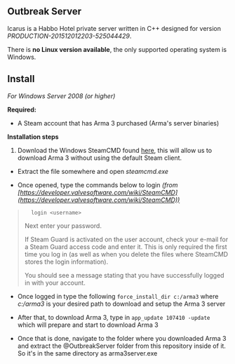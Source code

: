 ## Outbreak Server

Icarus is a Habbo Hotel private server written in C++ designed for version *PRODUCTION-201512012203-525044429*.

There is **no Linux version available**, the only supported operating system is Windows.

## Install

*For Windows Server 2008 (or higher)*

**Required:**

- A Steam account that has Arma 3 purchased (Arma's server binaries)

**Installation steps**

1. Download the Windows SteamCMD found [here](https://steamcdn-a.akamaihd.net/client/installer/steamcmd.zip), this will allow us to download Arma 3 without using the default Steam client.

- Extract the file somewhere and open *steamcmd.exe*

- Once opened, type the commands below to login *(from [https://developer.valvesoftware.com/wiki/SteamCMD](https://developer.valvesoftware.com/wiki/SteamCMD))*
>
>```
 >   login <username>
>```
>
>Next enter your password.
>
>If Steam Guard is activated on the user account, check your e-mail for a Steam Guard access code and enter it. This is only required the first time you log in (as well as when you delete the files where SteamCMD stores the login information).
>
>You should see a message stating that you have successfully logged in with your account.

- Once logged in type the following ```force_install_dir c:/arma3``` where *c:/arma3* is your desired path to download and setup the Arma 3 server

- After that, to download Arma 3, type in ```app_update 107410 -update``` which will prepare and start to download Arma 3

- Once that is done, navigate to the folder where you downloaded Arma 3 and extract the @OutbreakServer folder from this repository inside of it. So it's in the same directory as arma3server.exe

